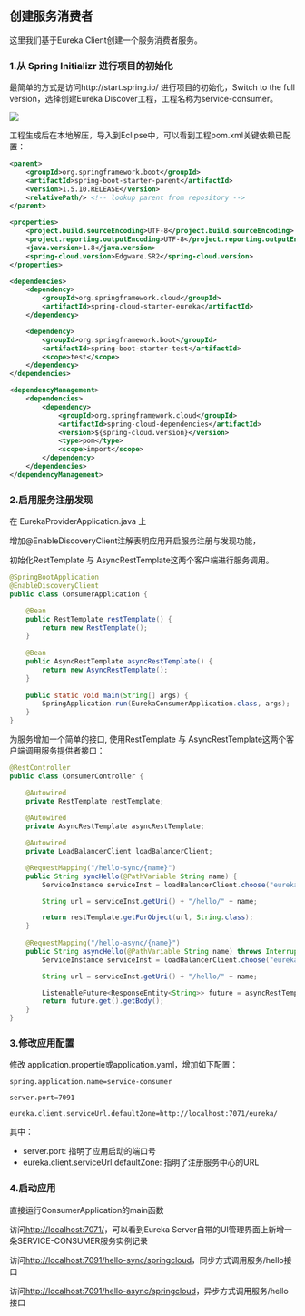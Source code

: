 ## 创建服务消费者

这里我们基于Eureka Client创建一个服务消费者服务。

### 1.从 Spring Initializr 进行项目的初始化

最简单的方式是访问http://start.spring.io/ 进行项目的初始化，Switch to the full version，选择创建Eureka Discover工程，工程名称为service-consumer。

![](https://github.com/cse-sample/springcloud-2-cse/blob/master/springcloud-sample/images/Initializr_eureka_discovery.png)

工程生成后在本地解压，导入到Eclipse中，可以看到工程pom.xml关键依赖已配置：

```xml
<parent>
	<groupId>org.springframework.boot</groupId>
	<artifactId>spring-boot-starter-parent</artifactId>
	<version>1.5.10.RELEASE</version>
	<relativePath/> <!-- lookup parent from repository -->
</parent>

<properties>
	<project.build.sourceEncoding>UTF-8</project.build.sourceEncoding>
	<project.reporting.outputEncoding>UTF-8</project.reporting.outputEncoding>
	<java.version>1.8</java.version>
	<spring-cloud.version>Edgware.SR2</spring-cloud.version>
</properties>

<dependencies>
	<dependency>
		<groupId>org.springframework.cloud</groupId>
		<artifactId>spring-cloud-starter-eureka</artifactId>
	</dependency>

	<dependency>
		<groupId>org.springframework.boot</groupId>
		<artifactId>spring-boot-starter-test</artifactId>
		<scope>test</scope>
	</dependency>
</dependencies>

<dependencyManagement>
	<dependencies>
		<dependency>
			<groupId>org.springframework.cloud</groupId>
			<artifactId>spring-cloud-dependencies</artifactId>
			<version>${spring-cloud.version}</version>
			<type>pom</type>
			<scope>import</scope>
		</dependency>
	</dependencies>
</dependencyManagement>
```

### 2.启用服务注册发现

在 EurekaProviderApplication.java 上

增加@EnableDiscoveryClient注解表明应用开启服务注册与发现功能，

初始化RestTemplate 与 AsyncRestTemplate这两个客户端进行服务调用。

```Java
@SpringBootApplication
@EnableDiscoveryClient
public class ConsumerApplication {

	@Bean
	public RestTemplate restTemplate() {
		return new RestTemplate();
	}
	
	@Bean
	public AsyncRestTemplate asyncRestTemplate() {
		return new AsyncRestTemplate();
	}
	
	public static void main(String[] args) {
		SpringApplication.run(EurekaConsumerApplication.class, args);
	}
}
```

为服务增加一个简单的接口,  使用RestTemplate 与 AsyncRestTemplate这两个客户端调用服务提供者接口：

```Java
@RestController
public class ConsumerController {

	@Autowired
	private RestTemplate restTemplate;
	
	@Autowired 
	private AsyncRestTemplate asyncRestTemplate;

	@Autowired
	private LoadBalancerClient loadBalancerClient;

	@RequestMapping("/hello-sync/{name}")
	public String syncHello(@PathVariable String name) {
		ServiceInstance serviceInst = loadBalancerClient.choose("eureka-provider");

		String url = serviceInst.getUri() + "/hello/" + name;

		return restTemplate.getForObject(url, String.class);
	}
	
	@RequestMapping("/hello-async/{name}")
	public String asyncHello(@PathVariable String name) throws InterruptedException, ExecutionException {
		ServiceInstance serviceInst = loadBalancerClient.choose("eureka-provider");

		String url = serviceInst.getUri() + "/hello/" + name;

		ListenableFuture<ResponseEntity<String>> future = asyncRestTemplate.getForEntity(url, String.class);
		return future.get().getBody();
	}
}	
```

### 3.修改应用配置
修改 application.propertie或application.yaml，增加如下配置：

```
spring.application.name=service-consumer

server.port=7091

eureka.client.serviceUrl.defaultZone=http://localhost:7071/eureka/
```
其中：

* server.port: 指明了应用启动的端口号
* eureka.client.serviceUrl.defaultZone: 指明了注册服务中心的URL

### 4.启动应用
直接运行ConsumerApplication的main函数

访问[http://localhost:7071/](http://localhost:7071/)，可以看到Eureka Server自带的UI管理界面上新增一条SERVICE-CONSUMER服务实例记录

访问[http://localhost:7091/hello-sync/springcloud](http://localhost:7091/hello-sync/springcloud)，同步方式调用服务/hello接口

访问[http://localhost:7091/hello-async/springcloud](http://localhost:7091/hello-async/springcloud)，异步方式调用服务/hello接口

